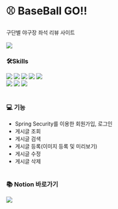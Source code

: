 # ⚾ BaseBall GO!!
구단별 야구장 좌석 리뷰 사이트
<br><br>
<img src="https://img1.daumcdn.net/thumb/R1280x0/?scode=mtistory2&fname=https%3A%2F%2Fblog.kakaocdn.net%2Fdn%2FGzDWq%2FbtrLNvtkNUm%2F5GeooByUqZyhxm3B9JQdFk%2Fimg.png">

### 🛠Skills
<img src="https://img.shields.io/badge/JAVA11-E34F26?style=flat-square"/> <img src="https://img.shields.io/badge/HTML5-white?style=flat-square&logo=HTML5&logoColor=E34F26"/> <img src="https://img.shields.io/badge/Bootstrap-7952B3?style=flat-square&logo=Bootstrap&logoColor=white"/> <img src="https://img.shields.io/badge/jQuery-0769AD?style=flat-square&logo=jQuery&logoColor=white"/> <img src="https://img.shields.io/badge/MariaDB-003545?style=flat-square&logo=MariaDB&logoColor=white"/>
<br>
<img src="https://img.shields.io/badge/SpringBoot-6DB33F?style=flat-square&logo=SpringBoot&logoColor=white"/> <img src="https://img.shields.io/badge/SpringSecurity-6DB33F?style=flat-square&logo=SpringSecurity&logoColor=white"/> <img src="https://img.shields.io/badge/Thymeleaf-005F0F?style=flat-square&logo=Thymeleaf&logoColor=white"/>
<br><br>

### 💻 기능
- Spring Security를 이용한 회원가입, 로그인
- 게시글 조회
- 게시글 검색
- 게시글 등록(이미지 등록 및 미리보기)
- 게시글 수정
- 게시글 삭제
<br><br>

### 📚 Notion 바로가기
<a href="https://cautious-venom-66e.notion.site/f50ba24d0cfc4547affb20a3c75e2d65?v=266a0f8822ac401d9e7a4dbb0621e8c9"><img src="https://img.shields.io/badge/BaseBallGO-000000?style=flat-square&logo=Notion&logoColor=white&link=https://cautious-venom-66e.notion.site/63eeffa782904d1fa14ad6d3f254e463?v=ad714e80f9274116b5abbe348eb1ed00/"/></a>
